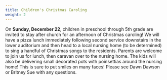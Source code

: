 ```yaml
---
title: Children's Christmas Caroling
weight: 2
---
```


On **Sunday, December 22**, children in preschool through 5th grade are invited to stay after church for an afternoon of Christmas caroling! We will have a pizza lunch immediately following second service downstairs in the lower auditorium and then head to a local nursing home (to be determined) to sing a handful of Christmas songs to the residents. Parents are welcome to join us for lunch, then caravan over to the nursing home. The kids will also be delivering small decorated pots with poinsettias around the nursing home! This is sure to put smiles on many faces! Please see Dawn Dawson or Britney Sue with any questions.